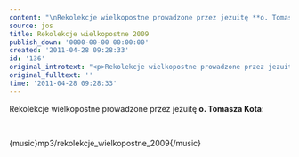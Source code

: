 ```yaml
---
content: "\nRekolekcje wielkopostne prowadzone przez jezuitę **o. Tomasza Kota**:\n\r\n\n\_\n\r\n\n{music}mp3/rekolekcje_wielkopostne_2009{/music}\n"
source: jos
title: Rekolekcje wielkopostne 2009
publish_down: '0000-00-00 00:00:00'
created: '2011-04-28 09:28:33'
id: '136'
original_introtext: "<p>Rekolekcje wielkopostne prowadzone przez jezuitę <strong>o. Tomasza Kota</strong>:</p>\r\n<p>\_</p>\r\n<p>{music}mp3/rekolekcje_wielkopostne_2009{/music}</p>"
original_fulltext: ''
time: '2011-04-28 09:28:33'
---
```

Rekolekcje wielkopostne prowadzone przez jezuitę **o. Tomasza Kota**:


 


{music}mp3/rekolekcje_wielkopostne_2009{/music}


<!--{{json:{"created_date":"2011-04-28 09:28:33","publish_down":"0000-00-00 00:00:00","id":"136"}}}-->